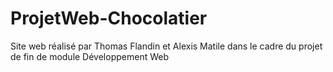 # ProjetWeb-Chocolatier
Site web réalisé par Thomas Flandin et Alexis Matile dans le cadre du projet de fin de module Développement Web
